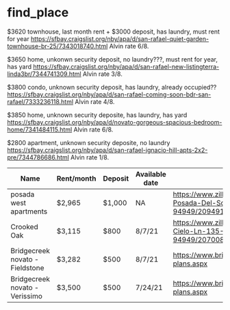 # find_place


$3620 townhouse, last month rent + $3000 deposit, has laundry, must rent for year
https://sfbay.craigslist.org/nby/apa/d/san-rafael-quiet-garden-townhouse-br-25/7343018740.html
Alvin rate 6/8. 


$3650 home, unkonwn security deposit, no laundry???, must rent for year, has yard
https://sfbay.craigslist.org/nby/apa/d/san-rafael-new-listingterra-linda3br/7344741309.html
Alvin rate 3/8.



$3800 condo, unknown security deposit, has laundry, already occupied??
https://sfbay.craigslist.org/nby/apa/d/san-rafael-coming-soon-bdr-san-rafael/7333236118.html
Alvin rate 4/8.


$3850 home, unknown security deposite, has laundry, has yard
https://sfbay.craigslist.org/nby/apa/d/novato-gorgeous-spacious-bedroom-home/7341484115.html
Alvin rate 6/8.


$2800 apartment, unknown security deposite, no laundry
https://sfbay.craigslist.org/nby/apa/d/san-rafael-ignacio-hill-apts-2x2-pre/7344786686.html
Alvin rate 1/8.


| Name | Rent/month | Deposit | Available date | Link | Robin Rate | Alvin Rate | 
| --- | --- | --- | --- | --- | --- | --- |
| posada west apartments | $2,965 | $1,000 |  NA | https://www.zillow.com/homedetails/235-Posada-Del-Sol-575364384-Novato-CA-94949/2094917212_zpid/ |
| Crooked Oak | $3,115 | $800 | 8/7/21 | https://www.zillow.com/homedetails/130-Cielo-Ln-135-303-Novato-CA-94949/2070082432_zpid/ |
| Bridgecreek novato - Fieldstone | $3,282 | $500 | 8/7/21 |https://www.bridgecreekapartments.net/floor-plans.aspx |
| Bridgecreek novato - Verissimo | $3,500 |  $500 | 7/24/21 |https://www.bridgecreekapartments.net/floor-plans.aspx |